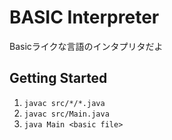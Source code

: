# BASIC Interpreter
Basicライクな言語のインタプリタだよ

## Getting Started
1. `javac src/*/*.java`
2. `javac src/Main.java`
3. `java Main <basic file>`